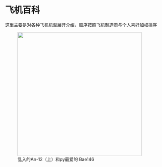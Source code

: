 # 飞机百科

这里主要是对各种飞机机型展开介绍，顺序按照飞机制造商与个人喜好加权排序

<figure>   <img src="https://pic.baixiongz.com/uploads/2021/05/13/3d2116a378610.jpg" width="400" loading=lazy />   <figcaption>乱入的An-12（上）和py最爱的  Bae146</figcaption> </figure>


